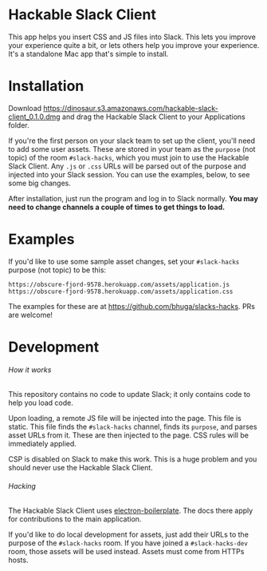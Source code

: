 Hackable Slack Client
===============================

This app helps you insert CSS and JS files into Slack. This lets you
improve your experience quite a bit, or lets others help you improve your
experience. It's a standalone Mac app that's simple to install.

Installation
============

Download <https://dinosaur.s3.amazonaws.com/hackable-slack-client_0.1.0.dmg> and
drag the Hackable Slack Client to your Applications folder.

If you're the first person on your slack team to set up the client, you'll need
to add some user assets. These are stored in your team as the `purpose` (not
topic) of the room `#slack-hacks`, which you must join to use the Hackable Slack
Client. Any `.js` or `.css` URLs will be parsed out of the purpose and injected
into your Slack session. You can use the examples, below, to see some big
changes.

After installation, just run the program and log in to Slack normally. **You may
need to change channels a couple of times to get things to load.**

Examples
========

If you'd like to use some sample asset changes, set your `#slack-hacks` purpose
(not topic) to be this:

```
https://obscure-fjord-9578.herokuapp.com/assets/application.js
https://obscure-fjord-9578.herokuapp.com/assets/application.css
```

The examples for these are at <https://github.com/bhuga/slacks-hacks>. PRs are
welcome!

Development
============

###### How it works

This repository contains no code to update Slack; it only contains code to
help you load code.

Upon loading, a remote JS file will be injected into the page. This file is
static. This file finds the `#slack-hacks` channel, finds its `purpose`, and
parses asset URLs from it. These are then injected to the page. CSS rules will
be immediately applied.

CSP is disabled on Slack to make this work. This is a huge problem and you
should never use the Hackable Slack Client.

###### Hacking

The Hackable Slack Client uses
[electron-boilerplate](https://github.com/szwacz/electron-boilerplate). The docs
there apply for contributions to the main application.

If you'd like to do local development for assets, just add their URLs to the
purpose of the `#slack-hacks` room. If you have joined a `#slack-hacks-dev`
room, those assets will be used instead. Assets must come from HTTPs hosts.
